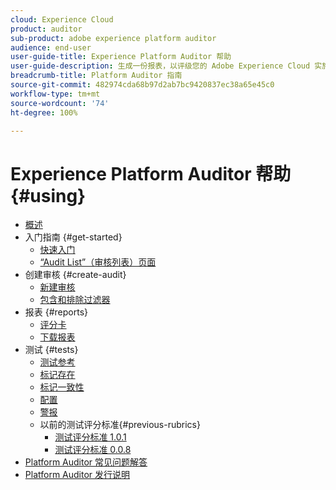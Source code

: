 ```yaml
---
cloud: Experience Cloud
product: auditor
sub-product: adobe experience platform auditor
audience: end-user
user-guide-title: Experience Platform Auditor 帮助
user-guide-description: 生成一份报表，以评级您的 Adobe Experience Cloud 实施情况，并提供有关如何改进实施情况的指导建议。
breadcrumb-title: Platform Auditor 指南
source-git-commit: 482974cda68b97d2ab7bc9420837ec38a65e45c0
workflow-type: tm+mt
source-wordcount: '74'
ht-degree: 100%

---
```



# Experience Platform Auditor 帮助 {#using}

+ [概述](overview.md)
+ 入门指南 {#get-started}
   + [快速入门](get-started/getting-started.md)
   + [“Audit List”（审核列表）页面](get-started/audit-list.md)
+ 创建审核 {#create-audit}
   + [新建审核](create-audit/create-new-audit.md)
   + [包含和排除过滤器](create-audit/filters.md)
+ 报表 {#reports}
   + [评分卡](reports/scorecard.md)
   + [下载报表](reports/download-report.md)
+ 测试 {#tests}
   + [测试参考](tests/test-reference.md)
   + [标记存在](tests/test-ref-presence.md)
   + [标记一致性](tests/test-ref-consistency.md)
   + [配置](tests/test-ref-cfg.md)
   + [警报](tests/test-ref-alerts.md)
   + 以前的测试评分标准{#previous-rubrics}
      + [测试评分标准 1.0.1](tests/previous-rubrics/test-rubric1-0-1.md)
      + [测试评分标准 0.0.8](tests/previous-rubrics/test-rubric1-0.md)
+ [Platform Auditor 常见问题解答](auditor-faq.md)
+ [Platform Auditor 发行说明](release-notes.md)
